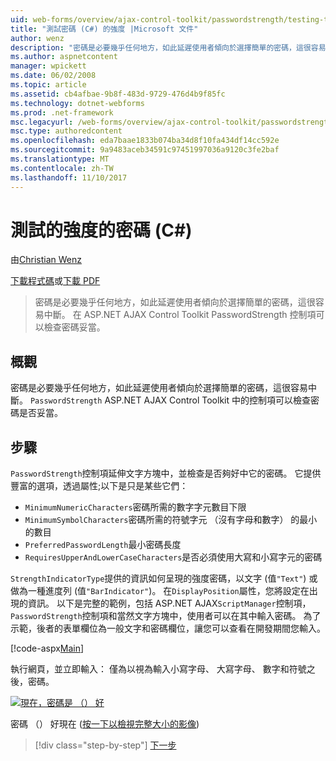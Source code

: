 ```yaml
---
uid: web-forms/overview/ajax-control-toolkit/passwordstrength/testing-the-strength-of-a-password-cs
title: "測試密碼 (C#) 的強度 |Microsoft 文件"
author: wenz
description: "密碼是必要幾乎任何地方，如此延遲使用者傾向於選擇簡單的密碼，這很容易中斷。 在 ASP PasswordStrength 控制項。N..."
ms.author: aspnetcontent
manager: wpickett
ms.date: 06/02/2008
ms.topic: article
ms.assetid: cb4afbae-9b8f-483d-9729-476d4b9f85fc
ms.technology: dotnet-webforms
ms.prod: .net-framework
msc.legacyurl: /web-forms/overview/ajax-control-toolkit/passwordstrength/testing-the-strength-of-a-password-cs
msc.type: authoredcontent
ms.openlocfilehash: eda7baae1833b074ba34d8f10fa434df14cc592e
ms.sourcegitcommit: 9a9483aceb34591c97451997036a9120c3fe2baf
ms.translationtype: MT
ms.contentlocale: zh-TW
ms.lasthandoff: 11/10/2017
---
```

<a name="testing-the-strength-of-a-password-c"></a>測試的強度的密碼 (C#)
====================
由[Christian Wenz](https://github.com/wenz)

[下載程式碼](http://download.microsoft.com/download/9/3/f/93f8daea-bebd-4821-833b-95205389c7d0/PasswordStrength0.cs.zip)或[下載 PDF](http://download.microsoft.com/download/2/d/c/2dc10e34-6983-41d4-9c08-f78f5387d32b/passwordstrength0CS.pdf)

> 密碼是必要幾乎任何地方，如此延遲使用者傾向於選擇簡單的密碼，這很容易中斷。 在 ASP.NET AJAX Control Toolkit PasswordStrength 控制項可以檢查密碼妥當。


## <a name="overview"></a>概觀

密碼是必要幾乎任何地方，如此延遲使用者傾向於選擇簡單的密碼，這很容易中斷。 `PasswordStrength` ASP.NET AJAX Control Toolkit 中的控制項可以檢查密碼是否妥當。

## <a name="steps"></a>步驟

`PasswordStrength`控制項延伸文字方塊中，並檢查是否夠好中它的密碼。 它提供豐富的選項，透過屬性;以下是只是某些它們：

- `MinimumNumericCharacters`密碼所需的數字字元數目下限
- `MinimumSymbolCharacters`密碼所需的符號字元 （沒有字母和數字） 的最小的數目
- `PreferredPasswordLength`最小密碼長度
- `RequiresUpperAndLowerCaseCharacters`是否必須使用大寫和小寫字元的密碼

`StrengthIndicatorType`提供的資訊如何呈現的強度密碼，以文字 (值`"Text"`) 或做為一種進度列 (值`"BarIndicator"`)。 在`DisplayPosition`屬性，您將設定在出現的資訊。 以下是完整的範例，包括 ASP.NET AJAX`ScriptManager`控制項，`PasswordStrength`控制項和當然文字方塊中，使用者可以在其中輸入密碼。 為了示範，後者的表單欄位為一般文字和密碼欄位，讓您可以查看在開發期間您輸入。

[!code-aspx[Main](testing-the-strength-of-a-password-cs/samples/sample1.aspx)]

執行網頁，並立即輸入： 僅為以視為輸入小寫字母、 大寫字母、 數字和符號之後，密碼。


[![現在，密碼是 （） 好](testing-the-strength-of-a-password-cs/_static/image2.png)](testing-the-strength-of-a-password-cs/_static/image1.png)

密碼 （） 好現在 ([按一下以檢視完整大小的影像](testing-the-strength-of-a-password-cs/_static/image3.png))

>[!div class="step-by-step"]
[下一步](testing-the-strength-of-a-password-vb.md)
